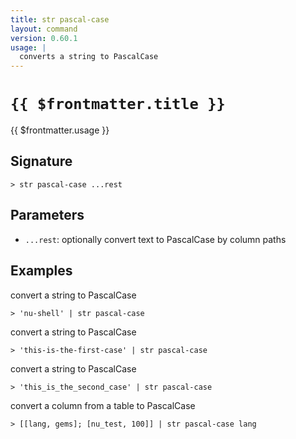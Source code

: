 ```yaml
---
title: str pascal-case
layout: command
version: 0.60.1
usage: |
  converts a string to PascalCase
---
```


# `{{ $frontmatter.title }}`

<div style='white-space: pre-wrap;'>{{ $frontmatter.usage }}</div>

## Signature

`> str pascal-case ...rest`

## Parameters

- `...rest`: optionally convert text to PascalCase by column paths

## Examples

convert a string to PascalCase

```shell
> 'nu-shell' | str pascal-case
```

convert a string to PascalCase

```shell
> 'this-is-the-first-case' | str pascal-case
```

convert a string to PascalCase

```shell
> 'this_is_the_second_case' | str pascal-case
```

convert a column from a table to PascalCase

```shell
> [[lang, gems]; [nu_test, 100]] | str pascal-case lang
```

